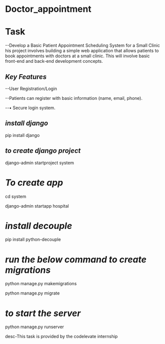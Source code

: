 # Doctor_appointment

# Task

--Develop a Basic Patient Appointment Scheduling System for a Small Clinic his project involves building a simple web application that allows patients to book appointments with doctors at a small clinic. This will involve basic front-end and back-end development concepts.

## *Key Features*
--User Registration/Login

--Patients can register with basic information (name, email, phone).

--• Secure login system.


## *install django*

pip install django

## *to create django project*

django-admin startproject system

# *To create app*

cd system

django-admin startapp hospital

# *install decouple*

pip install python-decouple

# *run the below command to create migrations*

python manage.py makemigrations

python manage.py migrate

# *to start the server*

python manage.py runserver

desc-This task is provided by the codelevate internship

